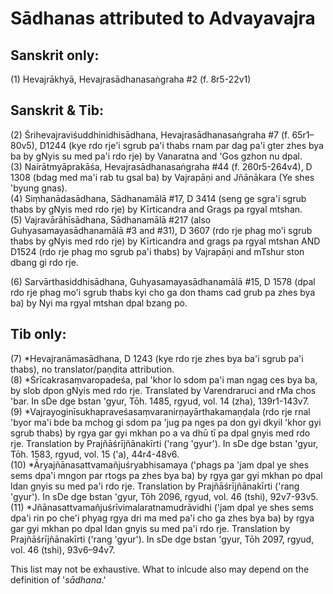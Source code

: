 # Sādhanas attributed to Advayavajra

## Sanskrit only:
(1) Hevajrākhyā, Hevajrasādhanasaṅgraha #2 (f. 8r5-22v1)

## Sanskrit & Tib:
(2) Śrihevajraviśuddhinidhisādhana, Hevajrasādhanasaṅgraha #7 (f. 65r1–80v5), D1244 (kye rdo rje'i sgrub pa'i thabs rnam par dag pa'i gter zhes bya ba by gNyis su med pa'i rdo rje) by Vanaratna and 'Gos gzhon nu dpal.   
(3) Nairātmyāprakāśa, Hevajrasādhanasaṅgraha #44 (f. 260r5-264v4), D 1308 (bdag med ma'i rab tu gsal ba) by Vajrapāṇi and Jñānākara (Ye shes 'byung gnas).  
(4) Siṃhanādasādhana, Sādhanamālā #17, D 3414 (seng ge sgra'i sgrub thabs by gNyis med rdo rje) by Kīrticandra and Grags pa rgyal mtshan.  
(5) Vajravārāhīsādhana, Sādhanamālā #217 (also Guhyasamayasādhanamālā #3 and #31), D 3607 (rdo rje phag mo'i sgrub thabs by gNyis med rdo rje) by Kīrticandra and grags pa rgyal mtshan AND D1524 (rdo rje phag mo sgrub pa'i thabs) by Vajrapāṇi and mTshur ston dbang gi rdo rje.  

(6) Sarvārthasiddhisādhana, Guhyasamayasādhanamālā #15, D 1578 (dpal rdo rje phag mo'i sgrub thabs kyi cho ga don thams cad grub pa zhes bya ba) by Nyi ma rgyal mtshan dpal bzang po.  

## Tib only:

(7) *Hevajranāmasādhana, D 1243 (kye rdo rje zhes bya ba'i sgrub pa'i thabs), no translator/paṇḍita attribution.   
(8) *Śrīcakrasaṃvaropadeśa, pal 'khor lo sdom pa'i man ngag ces bya ba, by slob dpon gNyis med rdo rje. Translated by Varendraruci and rMa chos 'bar. In sDe dge bstan 'gyur, Tōh. 1485, rgyud, vol. 14 (zha), 139r1-143v7.  
(9) *Vajrayoginīsukhapraveśasaṃvaranirṇayārthakamaṇḍala (rdo rje rnal 'byor ma'i bde ba mchog gi sdom pa 'jug pa nges pa don gyi dkyil 'khor gyi sgrub thabs) by rgya gar gyi mkhan po a va dhū tī pa dpal gnyis med rdo rje. Translation by Prajñāśrījñānakīrti ('rang 'gyur'). In sDe dge bstan 'gyur, Tōh. 1583, rgyud, vol. 15 ('a), 44r4-48v6.   
(10) *Āryajñānasattvamañjuśryabhisamaya ('phags pa 'jam dpal ye shes sems dpa'i mngon par rtogs pa zhes bya ba) by rgya gar gyi mkhan po dpal ldan gnyis su med pa'i rdo rje. Translation by Prajñāśrījñānakīrti ('rang 'gyur'). In sDe dge bstan 'gyur, Tōh 2096, rgyud, vol. 46 (tshi), 92v7-93v5.  
(11) *Jñānasattvamañjuśrīvimalaratnamudrāvidhi ('jam dpal ye shes sems dpa'i rin po che'i phyag rgya dri ma med pa'i cho ga zhes bya ba) by rgya gar gyi mkhan po dpal ldan gnyis su med pa'i rdo rje. Translation by Prajñāśrījñānakīrti ('rang 'gyur'). In sDe dge bstan 'gyur, Tōh 2097, rgyud, vol. 46 (tshi), 93v6–94v7.  

This list may not be exhaustive. What to inlcude also may depend on the definition of '*sādhana*.'
